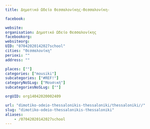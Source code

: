 ```yaml
---
title: Δημοτικό Ωδείο Θεσσαλονίκης-Θεσσαλονίκη-

facebook:

website:
organisation: Δημοτικό Ωδείο Θεσσαλονίκης
facebookorg:
websiteorg:
UID: "07042020142027school"
cities: "Θεσσαλονίκη"
perioxi: ""
address: ""

places: [""]
categories: ["mousiki"]
subcategories: ["#REF!"]
categoryNoSLug: ["Μουσική"]
subcategoriesNoSLug: [""]

orgUID: org14042020002409

url: "dimotiko-odeio-thessalonikis-thessaloniki/thessaloniki//"
slug: "dimotiko-odeio-thessalonikis-thessaloniki"
aliases:
    - /07042020142027school
---
```





